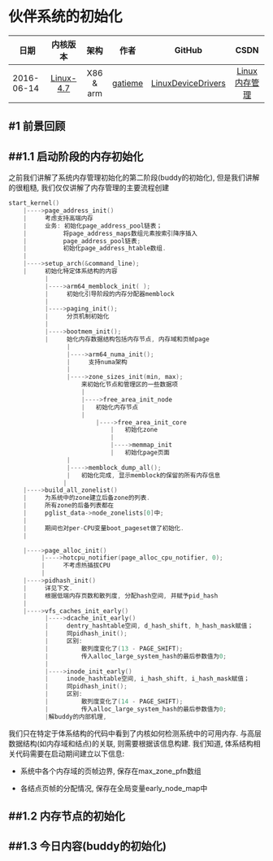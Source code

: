 伙伴系统的初始化
=======

| 日期 | 内核版本 | 架构| 作者 | GitHub| CSDN |
| ------- |:-------:|:-------:|:-------:|:-------:|:-------:|
| 2016-06-14 | [Linux-4.7](http://lxr.free-electrons.com/source/?v=4.7) | X86 & arm | [gatieme](http://blog.csdn.net/gatieme) | [LinuxDeviceDrivers](https://github.com/gatieme/LDD-LinuxDeviceDrivers) | [Linux内存管理](http://blog.csdn.net/gatieme/article/category/6225543) |



#1	前景回顾
------


##1.1	启动阶段的内存初始化
-------

之前我们讲解了系统内存管理初始化的第二阶段(buddy的初始化), 但是我们讲解的很粗糙, 我们仅仅讲解了内存管理的主要流程创建


```cpp
start_kernel()
    |---->page_address_init()
    |     考虑支持高端内存
    |     业务: 初始化page_address_pool链表；
    |          将page_address_maps数组元素按索引降序插入
    |          page_address_pool链表; 
    |          初始化page_address_htable数组.
    | 
    |---->setup_arch(&command_line);
    |     初始化特定体系结构的内容
    	  |
    	  |---->arm64_memblock_init( );
          |     初始化引导阶段的内存分配器memblock
          |
          |---->paging_init();
          |     分页机制初始化
          |
          |---->bootmem_init();
          |     始化内存数据结构包括内存节点, 内存域和页帧page
                |
                |---->arm64_numa_init();
                |     支持numa架构
                |
                |---->zone_sizes_init(min, max);
                    来初始化节点和管理区的一些数据项
                    |
                    |---->free_area_init_node
                    |   初始化内存节点
                    |
                        |---->free_area_init_core
                            |	初始化zone
                            |
                            |---->memmap_init
                            |	初始化page页面
                |
                |---->memblock_dump_all();
                |   初始化完成, 显示memblock的保留的所有内存信息
         	   |
    |---->build_all_zonelist()
    |     为系统中的zone建立后备zone的列表.
    |     所有zone的后备列表都在
    |     pglist_data->node_zonelists[0]中;
    |
    |     期间也对per-CPU变量boot_pageset做了初始化. 
    |
```


```cpp
    |---->page_alloc_init()
         |---->hotcpu_notifier(page_alloc_cpu_notifier, 0);
         |     不考虑热插拔CPU 
         |
    |---->pidhash_init()
    |     详见下文.
    |     根据低端内存页数和散列度, 分配hash空间, 并赋予pid_hash
    |
    |---->vfs_caches_init_early()
          |---->dcache_init_early()
          |     dentry_hashtable空间, d_hash_shift, h_hash_mask赋值；
          |     同pidhash_init();
          |     区别:
          |         散列度变化了(13 - PAGE_SHIFT);
          |         传入alloc_large_system_hash的最后参数值为0;
          |
          |---->inode_init_early()
          |     inode_hashtable空间, i_hash_shift, i_hash_mask赋值；
          |     同pidhash_init();
          |     区别:
          |         散列度变化了(14 - PAGE_SHIFT);
          |         传入alloc_large_system_hash的最后参数值为0;
          |解buddy的内部机理,

```



我们只在特定于体系结构的代码中看到了内核如何检测系统中的可用内存. 与高层数据结构(如内存域和结点)的关联, 则需要根据该信息构建. 我们知道, 体系结构相关代码需要在启动期间建立以下信息:

*	系统中各个内存域的页帧边界, 保存在max_zone_pfn数组

*	各结点页帧的分配情况, 保存在全局变量early_node_map中



##1.2	内存节点的初始化
-------




##1.3	今日内容(buddy的初始化)
-------


